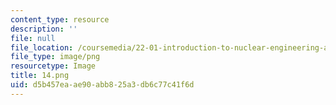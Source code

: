 ```yaml
---
content_type: resource
description: ''
file: null
file_location: /coursemedia/22-01-introduction-to-nuclear-engineering-and-ionizing-radiation-fall-2016/d5b457eaae90abb825a3db6c77c41f6d_14.png
file_type: image/png
resourcetype: Image
title: 14.png
uid: d5b457ea-ae90-abb8-25a3-db6c77c41f6d
---
```

